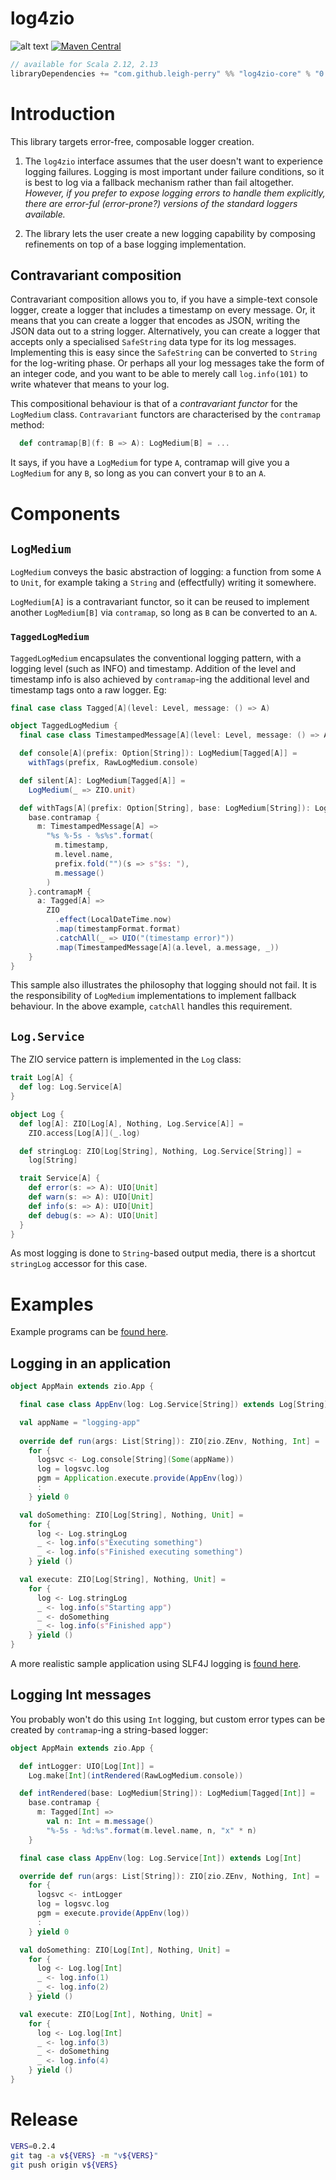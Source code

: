 # log4zio

![alt text](https://travis-ci.org/leigh-perry/log4zio.svg?branch=master)
[![Maven Central](https://img.shields.io/maven-central/v/com.github.leigh-perry/log4zio_2.13.svg)](http://search.maven.org/#search|gav|1|g%3A%22com.github.leigh-perry%22%20AND%20a%3A%22log4zio_2.13%22)

```scala
// available for Scala 2.12, 2.13
libraryDependencies += "com.github.leigh-perry" %% "log4zio-core" % "0.2.4"
```

# Introduction

This library targets error-free, composable logger creation.

1. The `log4zio` interface assumes that the user doesn't want to experience logging failures.
Logging is most important under failure conditions, so it is best to log via a 
fallback mechanism rather than fail altogether.
*However, if you prefer to expose logging errors to handle them explicitly, there are error-ful (error-prone?)
versions of the standard loggers available.*

1. The library lets the user create a new logging capability by composing refinements on top of 
a base logging implementation.

## Contravariant composition

Contravariant composition allows you to, if you have a simple-text console logger, create a logger
that includes a timestamp on every message.
Or, it means that you can create a logger that encodes as JSON, writing the JSON data out to a string logger.
Alternatively, you can create a logger that accepts only a specialised `SafeString` data type
for its log messages. Implementing this is easy since the `SafeString` can be converted to `String` for 
the log-writing phase. Or perhaps all your log messages take the form of an integer code, and you 
want to be able to merely call `log.info(101)` to write whatever that means to your log.

This compositional behaviour is that of a *contravariant functor* for the `LogMedium` class.
`Contravariant` functors are characterised by the `contramap` method:

```scala
  def contramap[B](f: B => A): LogMedium[B] = ...
```

It says, if you have a `LogMedium` for type `A`, contramap will give you a `LogMedium` for any `B`, so 
long as you can convert your `B` to an `A`.

# Components

## `LogMedium`

`LogMedium` conveys the basic abstraction of logging: a function from some `A` to `Unit`, 
for example taking a `String` and (effectfully) writing it somewhere.

`LogMedium[A]` is a contravariant functor, so it can be reused to implement another 
`LogMedium[B]` via `contramap`, so long as `B` can be converted to an `A`.

### `TaggedLogMedium`

`TaggedLogMedium` encapsulates the conventional logging pattern, with a logging
level (such as INFO) and timestamp. Addition of the level and timestamp info is also
achieved by `contramap`-ing the additional level and timestamp tags onto a raw logger. 
Eg:
```scala
final case class Tagged[A](level: Level, message: () => A)

object TaggedLogMedium {
  final case class TimestampedMessage[A](level: Level, message: () => A, timestamp: String)

  def console[A](prefix: Option[String]): LogMedium[Tagged[A]] =
    withTags(prefix, RawLogMedium.console)

  def silent[A]: LogMedium[Tagged[A]] =
    LogMedium(_ => ZIO.unit)

  def withTags[A](prefix: Option[String], base: LogMedium[String]): LogMedium[Tagged[A]] =
    base.contramap {
      m: TimestampedMessage[A] =>
        "%s %-5s - %s%s".format(
          m.timestamp,
          m.level.name,
          prefix.fold("")(s => s"$s: "),
          m.message()
        )
    }.contramapM {
      a: Tagged[A] =>
        ZIO
          .effect(LocalDateTime.now)
          .map(timestampFormat.format)
          .catchAll(_ => UIO("(timestamp error)"))
          .map(TimestampedMessage[A](a.level, a.message, _))
    }
}
```

This sample also illustrates the philosophy that logging should not fail.
It is the responsibility of `LogMedium` implementations to implement fallback behaviour. 
In the above example, `catchAll` handles this requirement. 

## `Log.Service`

The ZIO service pattern is implemented in the `Log` class:
```scala
trait Log[A] {
  def log: Log.Service[A]
}

object Log {
  def log[A]: ZIO[Log[A], Nothing, Log.Service[A]] =
    ZIO.access[Log[A]](_.log)

  def stringLog: ZIO[Log[String], Nothing, Log.Service[String]] =
    log[String]

  trait Service[A] {
    def error(s: => A): UIO[Unit]
    def warn(s: => A): UIO[Unit]
    def info(s: => A): UIO[Unit]
    def debug(s: => A): UIO[Unit]
  }
}
```

As most logging is done to `String`-based output media, there is a shortcut `stringLog` accessor
for this case.

# Examples

Example programs can be [found here](./examples/apps/src/main/scala/com/leighperry/log4zio).

## Logging in an application

```scala
object AppMain extends zio.App {

  final case class AppEnv(log: Log.Service[String]) extends Log[String]

  val appName = "logging-app"
  
  override def run(args: List[String]): ZIO[zio.ZEnv, Nothing, Int] =
    for {
      logsvc <- Log.console[String](Some(appName))
      log = logsvc.log
      pgm = Application.execute.provide(AppEnv(log))
      :
    } yield 0

  val doSomething: ZIO[Log[String], Nothing, Unit] =
    for {
      log <- Log.stringLog
      _ <- log.info(s"Executing something")
      _ <- log.info(s"Finished executing something")
    } yield ()

  val execute: ZIO[Log[String], Nothing, Unit] =
    for {
      log <- Log.stringLog
      _ <- log.info(s"Starting app")
      _ <- doSomething
      _ <- log.info(s"Finished app")
    } yield ()
}
```

A more realistic sample application using SLF4J logging is [found here](./examples/apps/src/main/scala/com/leighperry/log4zio/realistic/AppMain.scala).

## Logging Int messages

You probably won't do this using `Int` logging, but custom error types can be created by `contramap`-ing a string-based logger:
```scala
object AppMain extends zio.App {

  def intLogger: UIO[Log[Int]] =
    Log.make[Int](intRendered(RawLogMedium.console))

  def intRendered(base: LogMedium[String]): LogMedium[Tagged[Int]] =
    base.contramap {
      m: Tagged[Int] =>
        val n: Int = m.message()
        "%-5s - %d:%s".format(m.level.name, n, "x" * n)
    }

  final case class AppEnv(log: Log.Service[Int]) extends Log[Int]

  override def run(args: List[String]): ZIO[zio.ZEnv, Nothing, Int] =
    for {
      logsvc <- intLogger
      log = logsvc.log
      pgm = execute.provide(AppEnv(log))
      :
    } yield 0

  val doSomething: ZIO[Log[Int], Nothing, Unit] =
    for {
      log <- Log.log[Int]
      _ <- log.info(1)
      _ <- log.info(2)
    } yield ()

  val execute: ZIO[Log[Int], Nothing, Unit] =
    for {
      log <- Log.log[Int]
      _ <- log.info(3)
      _ <- doSomething
      _ <- log.info(4)
    } yield ()
}
```


# Release

```bash
VERS=0.2.4
git tag -a v${VERS} -m "v${VERS}"
git push origin v${VERS}
```
